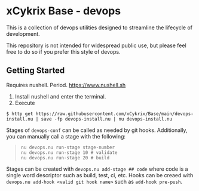 # xCykrix Base - devops

This is a collection of devops utilities designed to streamline the lifecycle of
development.

This repository is not intended for widespread public use, but please feel free
to do so if you prefer this style of devops.

## Getting Started

Requires nushell. Period. https://www.nushell.sh

1. Install nushell and enter the terminal.
2. Execute

```nu
$ http get https://raw.githubusercontent.com/xCykrix/Base/main/devops-install.nu | save -fp devops-install.nu | nu devops-install.nu
```

Stages of `devops-conf` can be called as needed by git hooks. Additionally, you
can manually call a stage with the following:

> ```
> nu devops.nu run-stage stage-number
> nu devops.nu run-stage 10 # validate
> nu devops.nu run-stage 20 # build
> ```

Stages can be created with `devops.nu add-stage ## code` where code is a single
word descriptor such as build, test, ci, etc. Hooks can be creaed with
`devops.nu add-hook <valid git hook name>` such as `add-hook pre-push`.

